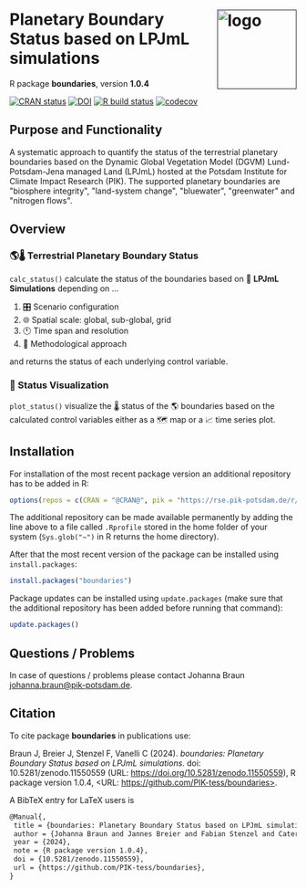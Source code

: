 # <a href=''><img src='inst/img/logo.png' align='right' alt='logo' height=139 /></a> Planetary Boundary Status based on LPJmL simulations

R package **boundaries**, version **1.0.4**

[![CRAN status](https://www.r-pkg.org/badges/version/boundaries)](https://cran.r-project.org/package=boundaries) [![DOI](https://zenodo.org/badge/DOI/10.5281/zenodo.11550559.svg)](https://doi.org/10.5281/zenodo.11550559) [![R build status](https://github.com/PIK-tess/boundaries/workflows/check/badge.svg)](https://github.com/PIK-tess/boundaries/actions) [![codecov](https://codecov.io/gh/PIK-tess/boundaries/branch/master/graph/badge.svg)](https://app.codecov.io/gh/PIK-tess/boundaries) 

## Purpose and Functionality

A systematic approach to quantify the status of the terrestrial
    planetary boundaries based on the Dynamic Global Vegetation Model (DGVM)
    Lund-Potsdam-Jena managed Land (LPJmL) hosted at the Potsdam Institute for
    Climate Impact Research (PIK). The supported planetary boundaries are
    "biosphere integrity", "land-system change", "bluewater", "greenwater" and
    "nitrogen flows".
##  Overview

### &#127758;&#127777;  Terrestrial Planetary Boundary Status
`calc_status()` calculate the status of the boundaries based on &#127793; **LPJmL Simulations** depending on ...
1. &#127899; Scenario configuration
2. &#127760; Spatial scale: global, sub-global, grid
3. &#128346; Time span and resolution
4. &#128209; Methodological approach

and returns the status of each underlying control variable.


### &#127912; Status Visualization
`plot_status()` visualize the &#127777; status of the &#127758; boundaries based on the calculated control variables either as a &#128506; map or a &#128200; time series plot.

## Installation

For installation of the most recent package version an additional repository has to be added in R:

```r
options(repos = c(CRAN = "@CRAN@", pik = "https://rse.pik-potsdam.de/r/packages"))
```
The additional repository can be made available permanently by adding the line above to a file called `.Rprofile` stored in the home folder of your system (`Sys.glob("~")` in R returns the home directory).

After that the most recent version of the package can be installed using `install.packages`:

```r 
install.packages("boundaries")
```

Package updates can be installed using `update.packages` (make sure that the additional repository has been added before running that command):

```r 
update.packages()
```

## Questions / Problems

In case of questions / problems please contact Johanna Braun <johanna.braun@pik-potsdam.de>.

## Citation

To cite package **boundaries** in publications use:

Braun J, Breier J, Stenzel F, Vanelli C (2024). _boundaries: Planetary Boundary Status based on LPJmL simulations_. doi: 10.5281/zenodo.11550559 (URL: https://doi.org/10.5281/zenodo.11550559), R package version 1.0.4, <URL: https://github.com/PIK-tess/boundaries>.

A BibTeX entry for LaTeX users is

 ```latex
@Manual{,
  title = {boundaries: Planetary Boundary Status based on LPJmL simulations},
  author = {Johanna Braun and Jannes Breier and Fabian Stenzel and Caterina Vanelli},
  year = {2024},
  note = {R package version 1.0.4},
  doi = {10.5281/zenodo.11550559},
  url = {https://github.com/PIK-tess/boundaries},
}
```
